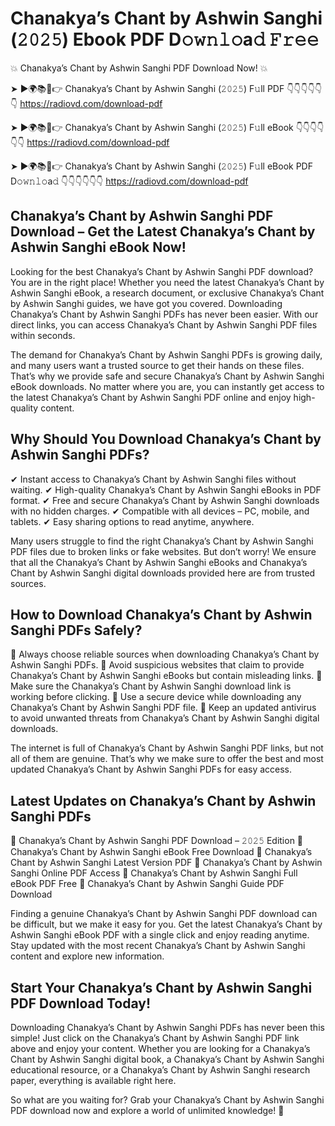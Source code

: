 # Chanakya’s Chant by Ashwin Sanghi (𝟸𝟶𝟸𝟻) Ebook PDF D𝚘𝚠𝚗𝚕𝚘a𝚍 𝙵𝚛𝚎𝚎

💥 Chanakya’s Chant by Ashwin Sanghi PDF Download Now! 💥

➤ ►🌍📚📱👉 Chanakya’s Chant by Ashwin Sanghi (𝟸𝟶𝟸𝟻) F𝚞ll PDF 👇👇👇👇👇👇
https://radiovd.com/download-pdf

➤ ►🌍📚📱👉 Chanakya’s Chant by Ashwin Sanghi (𝟸𝟶𝟸𝟻) F𝚞ll eBook 👇👇👇👇👇👇
https://radiovd.com/download-pdf

➤ ►🌍📚📱👉 Chanakya’s Chant by Ashwin Sanghi (𝟸𝟶𝟸𝟻) F𝚞ll eBook PDF D𝚘𝚠𝚗𝚕𝚘a𝚍 👇👇👇👇👇👇
https://radiovd.com/download-pdf

## Chanakya’s Chant by Ashwin Sanghi PDF Download – Get the Latest Chanakya’s Chant by Ashwin Sanghi eBook Now!

Looking for the best Chanakya’s Chant by Ashwin Sanghi PDF download? You are in the right place! Whether you need the latest Chanakya’s Chant by Ashwin Sanghi eBook, a research document, or exclusive Chanakya’s Chant by Ashwin Sanghi guides, we have got you covered. Downloading Chanakya’s Chant by Ashwin Sanghi PDFs has never been easier. With our direct links, you can access Chanakya’s Chant by Ashwin Sanghi PDF files within seconds.

The demand for Chanakya’s Chant by Ashwin Sanghi PDFs is growing daily, and many users want a trusted source to get their hands on these files. That’s why we provide safe and secure Chanakya’s Chant by Ashwin Sanghi eBook downloads. No matter where you are, you can instantly get access to the latest Chanakya’s Chant by Ashwin Sanghi PDF online and enjoy high-quality content.

## Why Should You Download Chanakya’s Chant by Ashwin Sanghi PDFs?

✔ Instant access to Chanakya’s Chant by Ashwin Sanghi files without waiting.
✔ High-quality Chanakya’s Chant by Ashwin Sanghi eBooks in PDF format.
✔ Free and secure Chanakya’s Chant by Ashwin Sanghi downloads with no hidden charges.
✔ Compatible with all devices – PC, mobile, and tablets.
✔ Easy sharing options to read anytime, anywhere.

Many users struggle to find the right Chanakya’s Chant by Ashwin Sanghi PDF files due to broken links or fake websites. But don’t worry! We ensure that all the Chanakya’s Chant by Ashwin Sanghi eBooks and Chanakya’s Chant by Ashwin Sanghi digital downloads provided here are from trusted sources.

## How to Download Chanakya’s Chant by Ashwin Sanghi PDFs Safely?

📌 Always choose reliable sources when downloading Chanakya’s Chant by Ashwin Sanghi PDFs.
📌 Avoid suspicious websites that claim to provide Chanakya’s Chant by Ashwin Sanghi eBooks but contain misleading links.
📌 Make sure the Chanakya’s Chant by Ashwin Sanghi download link is working before clicking.
📌 Use a secure device while downloading any Chanakya’s Chant by Ashwin Sanghi PDF file.
📌 Keep an updated antivirus to avoid unwanted threats from Chanakya’s Chant by Ashwin Sanghi digital downloads.

The internet is full of Chanakya’s Chant by Ashwin Sanghi PDF links, but not all of them are genuine. That’s why we make sure to offer the best and most updated Chanakya’s Chant by Ashwin Sanghi PDFs for easy access.

## Latest Updates on Chanakya’s Chant by Ashwin Sanghi PDFs

🔹 Chanakya’s Chant by Ashwin Sanghi PDF Download – 𝟸𝟶𝟸𝟻 Edition
🔹 Chanakya’s Chant by Ashwin Sanghi eBook Free Download
🔹 Chanakya’s Chant by Ashwin Sanghi Latest Version PDF
🔹 Chanakya’s Chant by Ashwin Sanghi Online PDF Access
🔹 Chanakya’s Chant by Ashwin Sanghi Full eBook PDF Free
🔹 Chanakya’s Chant by Ashwin Sanghi Guide PDF Download

Finding a genuine Chanakya’s Chant by Ashwin Sanghi PDF download can be difficult, but we make it easy for you. Get the latest Chanakya’s Chant by Ashwin Sanghi eBook PDF with a single click and enjoy reading anytime. Stay updated with the most recent Chanakya’s Chant by Ashwin Sanghi content and explore new information.

## Start Your Chanakya’s Chant by Ashwin Sanghi PDF Download Today!

Downloading Chanakya’s Chant by Ashwin Sanghi PDFs has never been this simple! Just click on the Chanakya’s Chant by Ashwin Sanghi PDF link above and enjoy your content. Whether you are looking for a Chanakya’s Chant by Ashwin Sanghi digital book, a Chanakya’s Chant by Ashwin Sanghi educational resource, or a Chanakya’s Chant by Ashwin Sanghi research paper, everything is available right here.

So what are you waiting for? Grab your Chanakya’s Chant by Ashwin Sanghi PDF download now and explore a world of unlimited knowledge! 🚀